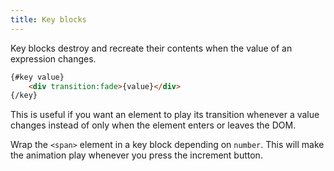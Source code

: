 ```yaml
---
title: Key blocks
---
```


Key blocks destroy and recreate their contents when the value of an expression changes.

```html
{#key value}
	<div transition:fade>{value}</div>
{/key}
```

This is useful if you want an element to play its transition whenever a value changes instead of only when the element enters or leaves the DOM.

Wrap the `<span>` element in a key block depending on `number`. This will make the
animation play whenever you press the increment button.
